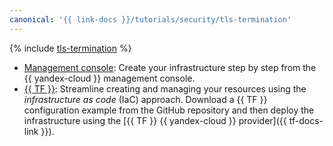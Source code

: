 ```yaml
---
canonical: '{{ link-docs }}/tutorials/security/tls-termination'
---
```


{% include [tls-termination](../../../_tutorials/security/tls-termination.md) %}

* [Management console](console.md): Create your infrastructure step by step from the {{ yandex-cloud }} management console.
* [{{ TF }}](terraform.md): Streamline creating and managing your resources using the _infrastructure as code_ (IaC) approach. Download a {{ TF }} configuration example from the GitHub repository and then deploy the infrastructure using the [{{ TF }} {{ yandex-cloud }} provider]({{ tf-docs-link }}).